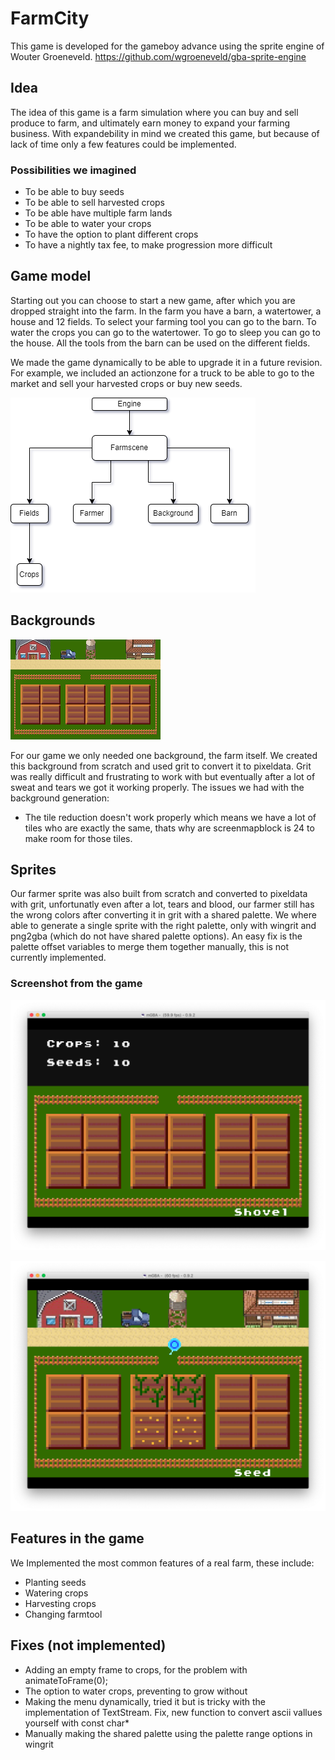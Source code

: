 # FarmCity

This game is developed for the gameboy advance using the sprite engine of Wouter Groeneveld.
https://github.com/wgroeneveld/gba-sprite-engine

## Idea
The idea of this game is a farm simulation where you can buy and sell produce to farm, and ultimately earn money to expand your farming business. With expandebility in mind we created this game, but because of lack of time only a few features could be implemented.

### Possibilities we imagined
* To be able to buy seeds
* To be able to sell harvested crops
* To be able have multiple farm lands
* To be able to water your crops
* To have the option to plant different crops
* To have a nightly tax fee, to make progression more difficult

## Game model

Starting out you can choose to start a new game, after which you are dropped straight into the farm. In the farm you have a barn, a watertower, a house and 12 fields.
To select your farming tool you can go to the barn.
To water the crops you can go to the watertower.
To go to sleep you can go to the house.
All the tools from the barn can be used on the different fields.

We made the game dynamically to be able to upgrade it in a future revision. For example, we included an actionzone for a truck to be able to go to the market and sell your harvested crops or buy new seeds.


![structure diagram](https://raw.githubusercontent.com/VerbruggenD/GBA-game/game_base_restructure/game/img/diagram.png)

 
## Backgrounds
![background](https://github.com/VerbruggenD/GBA-game/raw/game_base_restructure/game/img/background.png)

For our game we only needed one background, the farm itself.
We created this background from scratch and used grit to convert it to pixeldata. Grit was really difficult and frustrating to work with but eventually after a lot of sweat and tears we got it working properly. The issues we had with the background generation:
* The tile reduction doesn't work properly which means we have a lot of tiles who are exactly the same, thats why are screenmapblock is 24 to make room for those tiles.

## Sprites

Our farmer sprite was also built from scratch and converted to pixeldata with grit, unfortunatly even after a lot, tears and blood, our farmer still has the wrong colors after converting it in grit with a shared palette. We where able to generate a single sprite with the right palette, only with wingrit and png2gba (which do not have shared palette options). An easy fix is the palette offset variables to merge them together manually, this is not currently implemented.

### Screenshot from the game

![in game menu](https://github.com/VerbruggenD/GBA-game/raw/game_base_restructure/game/img/screen_menu.png)

![gameplay](https://github.com/VerbruggenD/GBA-game/raw/game_base_restructure/game/img/screen_gameplay.png)

## Features in the game

We Implemented the most common features of a real farm, these include: 
* Planting seeds
* Watering crops
* Harvesting crops
* Changing farmtool

## Fixes (not implemented)
* Adding an empty frame to crops, for the problem with animateToFrame(0);
* The option to water crops, preventing to grow without
* Making the menu dynamically, tried it but is tricky with the implementation of TextStream. Fix, new function to convert ascii vallues yourself with const char*
* Manually making the shared palette using the palette range options in wingrit